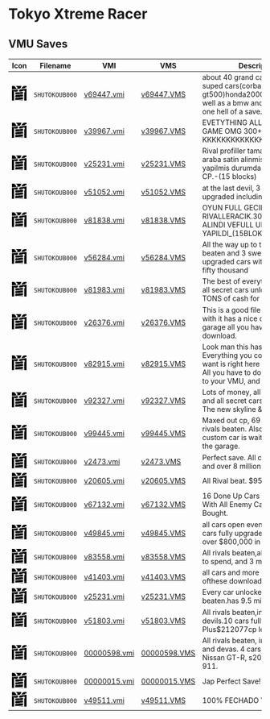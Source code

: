 # Tokyo Xtreme Racer

## VMU Saves

| Icon | Filename | VMI | VMS | Description |
|------|----------|-----|-----|-------------|
| ![Tokyo Xtreme Racer](../icons/SHUTOKOUB000.GIF) | `SHUTOKOUB000` | [v69447.vmi](v69447.vmi) | [v69447.VMS](v69447.VMS) | about 40 grand cash 3 fully suped cars(corba gt500)honda2000)pourch911)as well as a bmw and a t4000 its one hell of a save.  |
| ![Tokyo Xtreme Racer](../icons/SHUTOKOUB000.GIF) | `SHUTOKOUB000` | [v39967.vmi](v39967.vmi) | [v39967.VMS](v39967.VMS) | EVETYTHING ALL CARS BEATEN GAME OMG 300++++++ KKKKKKKKKKKKKK'S  |
| ![Tokyo Xtreme Racer](../icons/SHUTOKOUB000.GIF) | `SHUTOKOUB000` | [v25231.vmi](v25231.vmi) | [v25231.VMS](v25231.VMS) | Rival profiller tamamen acik.30 araba satin alinmis ve fullupgrade yapilmis durumda.2,5 miiliyon CP.-(15 blocks)  |
| ![Tokyo Xtreme Racer](../icons/SHUTOKOUB000.GIF) | `SHUTOKOUB000` | [v51052.vmi](v51052.vmi) | [v51052.VMS](v51052.VMS) | at the last devil, 3 cars fully upgraded including the NSX  |
| ![Tokyo Xtreme Racer](../icons/SHUTOKOUB000.GIF) | `SHUTOKOUB000` | [v81838.vmi](v81838.vmi) | [v81838.VMS](v81838.VMS) | OYUN FULL GECILDI.TUM RIVALLERACIK.30 ARABA SATIN ALINDI VEFULL UPGRADE YAPILDI_(15BLOK)_(EUROPE)  |
| ![Tokyo Xtreme Racer](../icons/SHUTOKOUB000.GIF) | `SHUTOKOUB000` | [v56284.vmi](v56284.vmi) | [v56284.VMS](v56284.VMS) | All the way up to the porsche beaten and 3 sweet fully upgraded cars with more than fifty thousand  |
| ![Tokyo Xtreme Racer](../icons/SHUTOKOUB000.GIF) | `SHUTOKOUB000` | [v81983.vmi](v81983.vmi) | [v81983.VMS](v81983.VMS) | The best of everything here it is all secret cars unlocked and TONS of cash for upgrades.  |
| ![Tokyo Xtreme Racer](../icons/SHUTOKOUB000.GIF) | `SHUTOKOUB000` | [v26376.vmi](v26376.vmi) | [v26376.VMS](v26376.VMS) | This is a good file to get started with it has a nice car in the garage all you have to do is download.  |
| ![Tokyo Xtreme Racer](../icons/SHUTOKOUB000.GIF) | `SHUTOKOUB000` | [v82915.vmi](v82915.vmi) | [v82915.VMS](v82915.VMS) | Look man this has it all. Everything you could possibly want is right here for your taking. All you have to do is download it to your VMU, and ammo!   |
| ![Tokyo Xtreme Racer](../icons/SHUTOKOUB000.GIF) | `SHUTOKOUB000` | [v92327.vmi](v92327.vmi) | [v92327.VMS](v92327.VMS) | Lots of money, all cars beaten and all secret cars are unlocked. The new skyline & and porche.   |
| ![Tokyo Xtreme Racer](../icons/SHUTOKOUB000.GIF) | `SHUTOKOUB000` | [v99445.vmi](v99445.vmi) | [v99445.VMS](v99445.VMS) | Maxed out cp, 69 days of play, all rivals beaten. Also, my personal, custom car is waiting  for you in the garage.   |
| ![Tokyo Xtreme Racer](../icons/SHUTOKOUB000.GIF) | `SHUTOKOUB000` | [v2473.vmi](v2473.vmi) | [v2473.VMS](v2473.VMS) | Perfect save. All cars unlocked and over 8 million dollars.  |
| ![Tokyo Xtreme Racer](../icons/SHUTOKOUB000.GIF) | `SHUTOKOUB000` | [v20605.vmi](v20605.vmi) | [v20605.VMS](v20605.VMS) | All Rival beat. $950,000 cash.  |
| ![Tokyo Xtreme Racer](../icons/SHUTOKOUB000.GIF) | `SHUTOKOUB000` | [v67132.vmi](v67132.vmi) | [v67132.VMS](v67132.VMS) | 16 Done Up Cars And $200,000! With All Enemy Cars Beaten And Bought.  |
| ![Tokyo Xtreme Racer](../icons/SHUTOKOUB000.GIF) | `SHUTOKOUB000` | [v49845.vmi](v49845.vmi) | [v49845.VMS](v49845.VMS) | all cars open even head boss. 5 cars fully upgraded.all rival beat. over $800,000 in cash.  |
| ![Tokyo Xtreme Racer](../icons/SHUTOKOUB000.GIF) | `SHUTOKOUB000` | [v83558.vmi](v83558.vmi) | [v83558.VMS](v83558.VMS) | All rivals beaten,about 250,000 to spend, and 3 maxed out cars.  |
| ![Tokyo Xtreme Racer](../icons/SHUTOKOUB000.GIF) | `SHUTOKOUB000` | [v41403.vmi](v41403.vmi) | [v41403.VMS](v41403.VMS) | all cars and more money than any ofthese downloads here  |
| ![Tokyo Xtreme Racer](../icons/SHUTOKOUB000.GIF) | `SHUTOKOUB000` | [v25231.vmi](v25231.vmi) | [v25231.VMS](v25231.VMS) | Every car unlocked with all rivals beaten.has 9.5 million CP'S.  |
| ![Tokyo Xtreme Racer](../icons/SHUTOKOUB000.GIF) | `SHUTOKOUB000` | [v51803.vmi](v51803.vmi) | [v51803.VMS](v51803.VMS) | All rivals beaten,including the devils.10 cars fully upgraded. Plus$212077cp left to spend.  |
| ![Tokyo Xtreme Racer](../icons/SHUTOKOUB000.GIF) | `SHUTOKOUB000` | [00000598.vmi](00000598.vmi) | [00000598.VMS](00000598.VMS) | All rivals beaten, including devils and devas. 4 cars, Civic SiR, Nissan GT-R, s2000, Porsche 911.  |
| ![Tokyo Xtreme Racer](../icons/SHUTOKOUB000.GIF) | `SHUTOKOUB000` | [00000015.vmi](00000015.vmi) | [00000015.VMS](00000015.VMS) | Jap Perfect Save! All Open! |
| ![Tokyo Xtreme Racer](../icons/SHUTOKOUB000.GIF) | `SHUTOKOUB000` | [v49511.vmi](v49511.vmi) | [v49511.VMS](v49511.VMS) | 100% FECHADO VALEU! |
